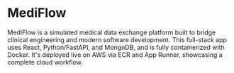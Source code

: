 # MediFlow
MediFlow is a simulated medical data exchange platform built to bridge clinical engineering and modern software development. This full-stack app uses React, Python/FastAPI, and MongoDB, and is fully containerized with Docker. It's deployed live on AWS via ECR and App Runner, showcasing a complete cloud workflow.
